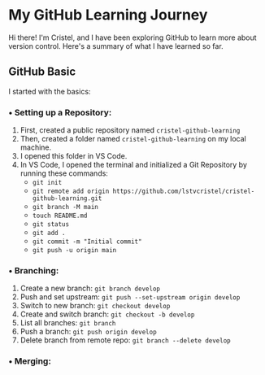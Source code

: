 # My GitHub Learning Journey

Hi there! I'm Cristel, and I have been exploring GitHub to learn more about version control. Here's a summary of what I have learned so far.

## GitHub Basic

I started with the basics:

### • Setting up a Repository:

1. First, created a public repository named `cristel-github-learning`
2. Then, created a folder named `cristel-github-learning` on my local machine.
3. I opened this folder in VS Code.
4. In VS Code, I opened the terminal and initialized a Git Repository by running these commands:
   - `git init`
   - `git remote add origin https://github.com/lstvcristel/cristel-github-learning.git`
   - `git branch -M main`
   - `touch README.md`
   - `git status`
   - `git add .`
   - `git commit -m "Initial commit"`
   - `git push -u origin main`

### • Branching:

1. Create a new branch: `git branch develop`
2. Push and set upstream: `git push --set-upstream origin develop`
3. Switch to new branch: `git checkout develop`
4. Create and switch branch: `git checkout -b develop`
5. List all branches: `git branch`
6. Push a branch: `git push origin develop`
7. Delete branch from remote repo: `git branch --delete develop`

### • Merging:
